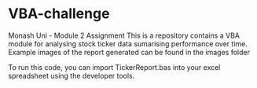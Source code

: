 # VBA-challenge
Monash Uni - Module 2 Assignment
This is a repository contains a VBA module for analysing stock ticker data sumarising performance over time.
Example images of the report generated can be found in the images folder

To run this code, you can import TickerReport.bas into your excel spreadsheet using the developer tools.